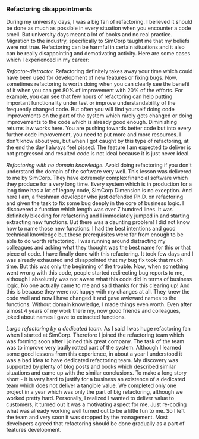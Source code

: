 ### Refactoring disappointments
During my university days, I was a big fan of refactoring. I believed it should be done as much as possible in every situation when you encounter a code smell. But university days meant a lot of books and no real practice. Migration to the industry, specifically to SimCorp taught me that my beliefs were not true. Refactoring can be harmful in certain situations and it also can be really disappointing and demotivating activity. Here are some cases which I experienced in my career:

*Refactor-distractor.* Refactoring definitely takes away your time which could have been used for development of new features or fixing bugs. Now, sometimes refactoring is worth doing when you can clearly see the benefit of it when you can get 80% of improvement with 20% of the efforts. For example, you can see that few hours of refactoring can help putting important functionality under test or improve understandability of the frequently changed code. But often you will find yourself doing code improvements on the part of the system which rarely gets changed or doing improvements to the code which is already good enough. Diminishing returns law works here. You are pushing towards better code but into every further code improvement, you need to put more and more resources. I don't know about you, but when I got caught by this type of refactoring, at the end the day I always feel pissed. The feature I am expected to deliver is not progressed and resulted code is not ideal because it is just never ideal. 

*Refactoring with no domain knowledge.* Avoid doing refactoring if you don't understand the domain of the software very well. This lesson was delivered to me by SimCorp. They have extremely complex financial software which they produce for a very long time. Every system which is in production for a long time has a lot of legacy code, SimCorp Dimension is no exception. And here I am, a freshman developer who just defended Ph.D. on refactoring and given the task to fix some bug deeply in the core of business logic. I discovered a function which length was over 7 hundred lines. It was definitely bleeding for refactoring and I immediately jumped in and starting extracting new functions. But there was a daunting problem! I did not know how to name those new functions. I had the best intentions and good technical knowledge but these prerequisites were far from enough to be able to do worth refactoring. I was running around distracting my colleagues and asking what they thought was the best name for this or that piece of code. I have finally done with this refactoring. It took few days and I was already exhausted and disappointed that my bug fix took that much time. But this was only the beginning of the trouble. Now, when something went wrong with this code, people started redirecting bug reports to me, although I absolutely was not aware what this code did in terms of business logic. No one actually came to me and said thanks for this clearing up! And this is because they were not happy with my changes at all. They knew the code well and now I have changed it and gave awkward names to the functions.  Without domain knowledge, I made things even worth. Even after almost 4 years of my work there my, now good friends and colleagues, joked about names I gave to extracted functions.

*Large refactoring by a dedicated team.* As I said I was huge refactoring fan when I started at SimCorp. Therefore I joined the refactoring team which was forming soon after I joined this great company. The task of the team was to improve very badly rotted part of the system. Although I learned some good lessons from this experience, in about a year I understood it was a bad idea to have dedicated refactoring team. My discovery was supported by plenty of blog posts and books which described similar situations and came up with the similar conclusions. To make a long story short - it is very hard to justify for a business an existence of a dedicated team which does not deliver a tangible value. We completed only one project in a year which was only the part of big refactoring, although we worked pretty hard. Personally, I realized I wanted to deliver value to customers, it turned out it was a motivating aspect for me. Just re-coding what was already working well turned out to be a little fun to me. So I left the team and very soon it was dropped by the management. Most developers agreed that refactoring should be done gradually as a part of features development.  
